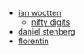 - [ian wootten](https://www.ianwootten.co.uk/about/)
	- [nifty digits](https://www.niftydigits.com/)
- [daniel stenberg](https://daniel.haxx.se/)
- [florentin](https://ecklf.com/)
